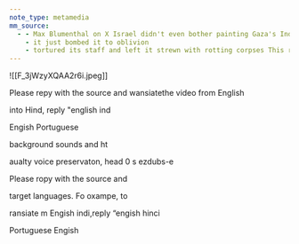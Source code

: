 ```yaml
---
note_type: metamedia
mm_source:
  - - Max Blumenthal on X Israel didn't even bother painting Gaza's Indonesian Hospital as a covert Hamas base
    - it just bombed it to oblivion
    - tortured its staff and left it strewn with rotting corpses This report is one of the most gut-wrenching .md
---
```


![[F_3jWzyXQAA2r6i.jpeg]]

Please repy with the source and
wansiatethe video from English

into Hind, reply "english ind

Engish Portuguese

background sounds and ht

aualty voice preservaton, head 0
s ezdubs-e

Please ropy with the source and

target languages. Fo oxampe, to

ransiate m Engish
indi,reply “engish hinci

Portuguese Engish


